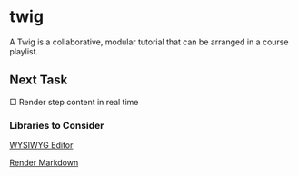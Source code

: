 # twig

A Twig is a collaborative, modular tutorial that can be arranged in a course playlist.

## Next Task
□ Render step content in real time

### Libraries to Consider
[WYSIWYG Editor](https://github.com/sstur/react-rte)

[Render Markdown](https://github.com/rexxars/react-markdown)

